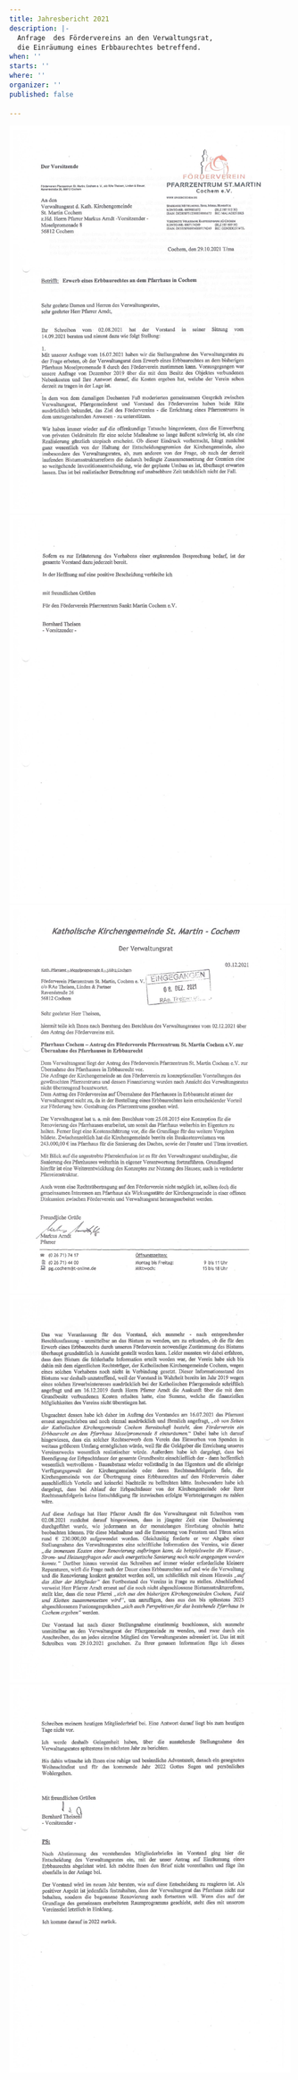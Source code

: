 ```yaml
---
title: Jahresbericht 2021
description: |-
  Anfrage  des Fördervereins an den Verwaltungsrat,
  die Einräumung eines Erbbaurechtes betreffend.
when: ''
starts: ''
where: ''
organizer: ''
published: false

---
```

![](/images/forderverein-erwerb-eines-erbaurechtes-anfrage-an-den-verwaltundsrat-oktober-2021.jpg)![](/images/forderverein-antrag-an-den-verwaltungsrat-s-3.jpg)![](/images/forderverein-antwort-des-verwaltungsrates.jpg)![](/images/forderverein-jahresbericht-2021-s-2.jpg)![](/images/forderverein-jahresbericht-s-3.jpg)